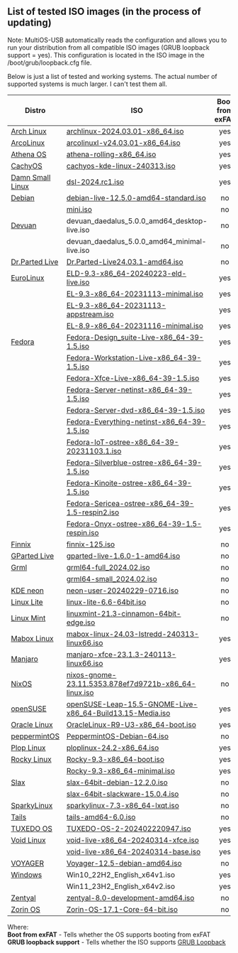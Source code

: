 ## List of tested ISO images (in the process of updating)
Note: MultiOS-USB automatically reads the configuration and allows you to run your distribution from all compatible ISO images (GRUB loopback support = yes). This configuration is located in the ISO image in the /boot/grub/loopback.cfg file.  

Below is just a list of tested and working systems. The actual number of supported systems is much larger. I can't test them all.

| Distro | ISO | Boot from exFAT | GRUB loopback support | Secure Boot support | SB from |
|---|---|:---:|:---:|:---:|---|
| [Arch Linux](https://archlinux.org) | [archlinux-2024.03.01-x86_64.iso](https://archlinux.mirrors.ovh.net/archlinux/iso/latest/archlinux-2024.03.01-x86_64.iso) | yes | yes | no | - |
| [ArcoLinux](https://www.arcolinux.info) | [arcolinuxl-v24.03.01-x86_64.iso](https://downloads.sourceforge.net/arcolinux/arcolinuxl-v24.03.01-x86_64.iso) | yes | yes | no | - |
| [Athena OS](https://athenaos.org) | [athena-rolling-x86_64.iso](https://sourceforge.net/projects/athena-iso/files/v23.11/athena-rolling-x86_64.iso) | yes | [no](../config/athenaos) | no | - |
| [CachyOS](https://cachyos.org) | [cachyos-kde-linux-240313.iso](https://cdn.cachyos.org/ISO/kde/240313/cachyos-kde-linux-240313.iso) | yes | yes | no | - |
| [Damn Small Linux](https://damnsmalllinux.org) | [dsl-2024.rc1.iso](https://damnsmalllinux.org/download/dsl-2024.rc1.iso) | yes | [no](../config/damnsmalllinux) | no | - |
| [Debian](https://www.debian.org) | [debian-live-12.5.0-amd64-standard.iso](https://cdimage.debian.org/debian-cd/current-live/amd64/iso-hybrid/debian-live-12.5.0-amd64-standard.iso) | no | yes | yes | Debian |
|  | [mini.iso](https://cdimage.debian.org/debian/dists/stable/main/installer-amd64/current/images/netboot/mini.iso) | no | [no](../config/debian) | yes | Debian |
| [Devuan](https://www.devuan.org) | devuan_daedalus_5.0.0_amd64_desktop-live.iso | no | [no](../config/devuan) | yes | Debian |
|  | devuan_daedalus_5.0.0_amd64_minimal-live.iso | no | [no](../config/devuan) | yes | Debian |
| [Dr.Parted Live](https://dr-parted-live.sourceforge.io) | [Dr.Parted-Live24.03.1-amd64.iso](https://sourceforge.net/projects/dr-parted-live/files/Download/Dr.Parted-Live24.03.1-amd64.iso) | no | no | yes | Debian |
| [EuroLinux](https://euro-linux.com) | [ELD-9.3-x86_64-20240223-eld-live.iso](https://dn.euro-linux.com/ELD-9.3-x86_64-20240223-eld-live.iso) | yes | [no](../config/euroLinux) | yes | RedHat |
|  | [EL-9.3-x86_64-20231113-minimal.iso](https://dn.euro-linux.com/EL-9.3-x86_64-20231113-minimal.iso) | yes | [no](../config/euroLinux) | no | - |
|  | [EL-9.3-x86_64-20231113-appstream.iso](https://dn.euro-linux.com/EL-9.3-x86_64-20231113-appstream.iso) | yes | [no](../config/euroLinux) | no | - |
|  | [EL-8.9-x86_64-20231116-minimal.iso](https://dn.euro-linux.com/EL-8.9-x86_64-20231116-minimal.iso) | yes | [no](../config/euroLinux) | no | - |
| [Fedora](https://fedoraproject.org) | [Fedora-Design_suite-Live-x86_64-39-1.5.iso](https://download.fedoraproject.org/pub/alt/releases/39/Labs/x86_64/iso/Fedora-Design_suite-Live-x86_64-39-1.5.iso) | yes | [no](../config/fedora) | yes | Fedora |
|  | [Fedora-Workstation-Live-x86_64-39-1.5.iso](https://download.fedoraproject.org/pub/fedora/linux/releases/39/Workstation/x86_64/iso/Fedora-Workstation-Live-x86_64-39-1.5.iso) | yes | [no](../config/fedora) | yes | Fedora |
|  | [Fedora-Xfce-Live-x86_64-39-1.5.iso](https://download.fedoraproject.org/pub/fedora/linux/releases/39/Spins/x86_64/iso/Fedora-Xfce-Live-x86_64-39-1.5.iso) | yes | [no](../config/fedora) | yes | Fedora |
|  | [Fedora-Server-netinst-x86_64-39-1.5.iso](https://download.fedoraproject.org/pub/fedora/linux/releases/39/Server/x86_64/iso/Fedora-Server-netinst-x86_64-39-1.5.iso) | yes | [no](../config/fedora) | yes | Fedora |
|  | [Fedora-Server-dvd-x86_64-39-1.5.iso](https://download.fedoraproject.org/pub/fedora/linux/releases/39/Server/x86_64/iso/Fedora-Server-dvd-x86_64-39-1.5.iso) | yes | [no](../config/fedora) | yes | Fedora |
|  | [Fedora-Everything-netinst-x86_64-39-1.5.iso](https://download.fedoraproject.org/pub/fedora/linux/releases/39/Everything/x86_64/iso/Fedora-Everything-netinst-x86_64-39-1.5.iso) | yes | [no](../config/fedora) | yes | Fedora |
|  | [Fedora-IoT-ostree-x86_64-39-20231103.1.iso](https://download.fedoraproject.org/pub/alt/iot/39/IoT/x86_64/iso/Fedora-IoT-ostree-x86_64-39-20231103.1.iso) | yes | [no](../config/fedora) | yes | Fedora |
|  | [Fedora-Silverblue-ostree-x86_64-39-1.5.iso](https://download.fedoraproject.org/pub/fedora/linux/releases/39/Silverblue/x86_64/iso/Fedora-Silverblue-ostree-x86_64-39-1.5.iso) | yes | [no](../config/fedora) | yes | Fedora |
|  | [Fedora-Kinoite-ostree-x86_64-39-1.5.iso](https://download.fedoraproject.org/pub/fedora/linux/releases/39/Kinoite/x86_64/iso/Fedora-Kinoite-ostree-x86_64-39-1.5.iso) | yes | [no](../config/fedora) | yes | Fedora |
|  | [Fedora-Sericea-ostree-x86_64-39-1.5-respin2.iso](https://download.fedoraproject.org/pub/alt/releases/39/respins/Sericea/x86_64/Fedora-Sericea-ostree-x86_64-39-1.5-respin2.iso) | yes | [no](../config/fedora) | yes | Fedora |
|  | [Fedora-Onyx-ostree-x86_64-39-1.5-respin.iso](https://download.fedoraproject.org/pub/alt/releases/39/respins/Onyx/x86_64/Fedora-Onyx-ostree-x86_64-39-1.5-respin.iso) | yes | [no](../config/fedora) | yes | Fedora |
| [Finnix](https://www.finnix.org) | [finnix-125.iso](https://www.finnix.org/releases/125/finnix-125.iso) | no | yes | yes | Debian |
| [GParted Live](https://gparted.org/livecd.php) | [gparted-live-1.6.0-1-amd64.iso](https://downloads.sourceforge.net/gparted/gparted-live-1.6.0-1-amd64.iso) | no | [no](../config/gparted) | yes | Debian |
| [Grml](https://www.grml.org) | [grml64-full_2024.02.iso](https://download.grml.org/grml64-full_2024.02.iso) | no | yes | yes | Debian |
|  | [grml64-small_2024.02.iso](https://download.grml.org/grml64-small_2024.02.iso) | no | yes | yes | Debian |
| [KDE neon](https://neon.kde.org) | [neon-user-20240229-0716.iso](https://files.kde.org/neon/images/user/20240229-0716/neon-user-20240229-0716.iso) | no | [no](../config/KDE_neon) | yes | Canonical |
| [Linux Lite](https://www.linuxliteos.com) | [linux-lite-6.6-64bit.iso](https://mirror.alpix.eu/linuxliteos/isos/6.6/linux-lite-6.6-64bit.iso) | no | yes | yes | Canonical |
| [Linux Mint](https://linuxmint.com) | [linuxmint-21.3-cinnamon-64bit-edge.iso](https://mirror.rackspace.com/linuxmint/iso/stable/21.3/linuxmint-21.3-cinnamon-64bit-edge.iso) | no | yes | yes | Canonical |
| [Mabox Linux](https://maboxlinux.org) | [mabox-linux-24.03-Istredd-240313-linux66.iso](https://sourceforge.net/projects/mabox-linux/files/24.03/mabox-linux-24.03-Istredd-240313-linux66.iso) | yes | yes | no | - |
| [Manjaro](https://manjaro.org) | [manjaro-xfce-23.1.3-240113-linux66.iso](https://download.manjaro.org/xfce/23.1.3/manjaro-xfce-23.1.3-240113-linux66.iso) | yes | yes | no | - |
| [NixOS](https://nixos.org) | [nixos-gnome-23.11.5353.878ef7d9721b-x86_64-linux.iso](https://releases.nixos.org/nixos/23.11/nixos-23.11.5353.878ef7d9721b/nixos-gnome-23.11.5353.878ef7d9721b-x86_64-linux.iso) | no | yes | no | - |
| [openSUSE](https://www.opensuse.org) | [openSUSE-Leap-15.5-GNOME-Live-x86_64-Build13.15-Media.iso](openSUSE-Leap-15.5-GNOME-Live-x86_64-Build13.15-Media.iso) | yes | yes | yes | SLES |
| [Oracle Linux](https://www.oracle.com/linux) | [OracleLinux-R9-U3-x86_64-boot.iso](https://yum.oracle.com/ISOS/OracleLinux/OL9/u3/x86_64/OracleLinux-R9-U3-x86_64-boot.iso) | yes | [no](../config/oracleLinux) | yes | Oracle |
| [peppermintOS](https://peppermintos.com) | [PeppermintOS-Debian-64.iso](https://sourceforge.net/projects/peppermintos/files/isos/XFCE/PeppermintOS-Debian-64.iso) | no | yes | yes | Debian |
| [Plop Linux](https://www.plop.at/en/ploplinux/index.html) | [ploplinux-24.2-x86_64.iso](https://download.plop.at/ploplinux/24.2/live/ploplinux-24.2-x86_64.iso) | yes | [no](../config/ploplinux) | no | - |
| [Rocky Linux](https://rockylinux.org) | [Rocky-9.3-x86_64-boot.iso](https://download.rockylinux.org/pub/rocky/9/isos/x86_64/Rocky-9.3-x86_64-boot.iso) | yes | [no](../config/rocky) | yes | Rocky |
|  | [Rocky-9.3-x86_64-minimal.iso](https://download.rockylinux.org/pub/rocky/9/isos/x86_64/Rocky-9.3-x86_64-minimal.iso) | yes | [no](../config/rocky) | yes | Rocky |
| [Slax](https://www.slax.org) | [slax-64bit-debian-12.2.0.iso](https://ftp.sh.cvut.cz/slax/Slax-12.x/slax-64bit-debian-12.2.0.iso) | no | [no](../config/slax) | no | - |
|  | [slax-64bit-slackware-15.0.4.iso](https://ftp.sh.cvut.cz/slax/Slax-15.x/slax-64bit-slackware-15.0.4.iso) | no | [no](../config/slax) | no | - |
| [SparkyLinux](https://sparkylinux.org) | [sparkylinux-7.3-x86_64-lxqt.iso](https://downloads.sourceforge.net/sparkylinux/sparkylinux-7.3-x86_64-lxqt.iso) | no | yes | yes | Debian |
| [Tails](https://tails.net) | [tails-amd64-6.0.iso](https://download.tails.net/tails/stable/tails-amd64-6.0/tails-amd64-6.0.iso) | no | [no](../config/tails) | yes | Debian |
| [TUXEDO OS](https://os.tuxedocomputers.com) | [TUXEDO-OS-2-202402220947.iso](https://os.tuxedocomputers.com/TUXEDO-OS-2-202402220947.iso) | yes | yes | yes | TUXEDO |
| [Void Linux](https://voidlinux.org) | [void-live-x86_64-20240314-xfce.iso](https://repo-default.voidlinux.org/live/current/void-live-x86_64-20240314-xfce.iso) | yes | [no](../config/void-linux) | no | - |
|  | [void-live-x86_64-20240314-base.iso](https://repo-default.voidlinux.org/live/current/void-live-x86_64-20240314-base.iso) | yes | [no](../config/void-linux) | no | - |
| [VOYAGER](https://voyagerlive.org) | [Voyager-12.5-debian-amd64.iso](https://downloads.sourceforge.net/voyagerlive/Voyager-12.5-debian-amd64.iso) | no | yes | yes | Debian |
| [Windows](https://www.microsoft.com/software-download) | Win10_22H2_English_x64v1.iso | yes | [no](../config/windows) | no | Microsoft |
|  | Win11_23H2_English_x64v2.iso | yes | [no](../config/windows) | no | Microsoft |
| [Zentyal](https://zentyal.com) | [zentyal-8.0-development-amd64.iso](http://download.zentyal.com/zentyal-8.0-development-amd64.iso) | no | yes | yes | Canonical |
| [Zorin OS](https://zorinos.com) | [Zorin-OS-17.1-Core-64-bit.iso](https://mirrors.edge.kernel.org/zorinos-isos/17/Zorin-OS-17.1-Core-64-bit.iso) | no | yes | yes | Canonical |

Where:  
**Boot from exFAT** - Tells whether the OS supports booting from exFAT  
**GRUB loopback support** - Tells whether the ISO supports [GRUB Loopback](https://www.gnu.org/software/grub/manual/grub/html_node/Loopback-booting.html)  
